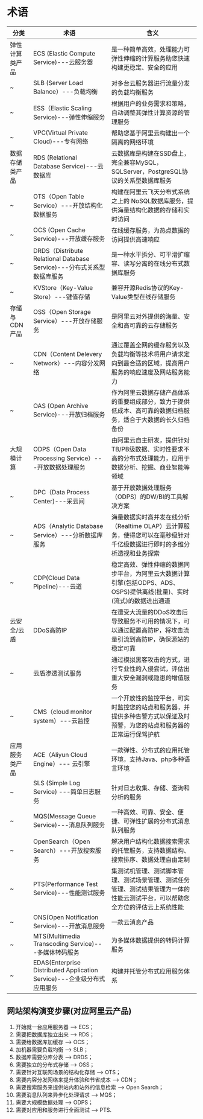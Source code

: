 # 术语

分类       | 术语                                                            | 含义
-------- | ------------------------------------------------------------- | -------------------------------------------------------------------
弹性计算类产品  | ECS (Elastic Compute Service)---云服务器                          | 是一种简单高效，处理能力可弹性伸缩的计算服务助您快速构建更稳定、安全的应用
~        | SLB (Server Load Balance）---负载均衡                              | 对多台云服务器进行流量分发的负载均衡服务
~        | ESS（Elastic Scaling Service)---弹性伸缩服务                         | 根据用户的业务需求和策略，自动调整其弹性计算资源的管理服务
~        | VPC(Virtual Private Cloud)---专有网络                             | 帮助您基于阿里云构建出一个隔离的网络环境
数据存储类产品  | RDS (Relational Database Service)---云数据库                      | 云数据库是构建在SSD盘上，完全兼容MySQL，SQLServer，PostgreSQL协议的关系型数据库服务
~        | OTS（Open Table Service）---开放结构化数据服务                           | 构建在阿里云飞天分布式系统之上的 NoSQL数据库服务，提供海量结构化数据的存储和实时访问
~        | OCS (Open Cache Service)---开放缓存服务                             | 在线缓存服务，为热点数据的访问提供高速响应
~        | DRDS（Distribute Relational Database Service)---分布式关系型数据库服务    | 是一种水平拆分、可平滑扩缩容、读写分离的在线分布式数据库服务
~        | KVStore（Key-Value Store）---键值存储                               | 兼容开源Redis协议的Key-Value类型在线存储服务
存储与CDN产品 | OSS（Open Storage Service）---开放存储服务                            | 是阿里云对外提供的海量、安全和高可靠的云存储服务
~        | CDN（Content Delevery Network）---内容分发网络                        | 通过覆盖全网的缓存服务以及负载均衡等技术将用户请求定向到最合适的区域，提高用户服务的响应速度及网站服务能力
~        | OAS (Open Archive Service)---开放归档服务                           | 作为阿里云数据存储产品体系的重要组成部分，致力于提供低成本、高可靠的数据归档服务，适合于大数据的长久归档备份
大规模计算    | ODPS（Open Data Processing Service）---开放数据处理服务                 | 由阿里云自主研发，提供针对TB/PB级数据、实时性要求不高的分布式处理能力，应用于数据分析、挖掘、商业智能等领域
~        | DPC（Data Process Center)---采云间                                | 基于开放数据处理服务（ODPS）的DW/BI的工具解决方案
~        | ADS（Analytic Database Service）---分析数据库服务                      | 海量数据实时高并发在线分析（Realtime OLAP）云计算服务，使得您可以在毫秒级针对千亿级数据进行即时的多维分析透视和业务探索
~        | CDP(Cloud Data Pipeline)---云道                                 | 稳定高效、弹性伸缩的数据同步平台，为阿里云大数据计算引擎(包括ODPS、ADS、OSPS)提供离线(批量)、实时(流式)的数据进出通道
云安全/云盾   | DDoS高防IP                                                      | 在遭受大流量的DDoS攻击后导致服务不可用的情况下，可以通过配置高防IP，将攻击流量引流到高防IP，确保源站的稳定可靠
~        | 云盾渗透测试服务                                                      | 通过模拟黑客攻击的方式，进行专业性的入侵尝试，评估出重大安全漏洞或隐患的增值服务
~        | CMS（cloud monitor system）---云监控                               | 一个开放性的监控平台，可实时监控您的站点和服务器，并提供多种告警方式以保证及时预警，为您的站点和服务器的正常运行保驾护航
应用服务类产品  | ACE（Aliyun Cloud Engine）--- 云引擎                               | 一款弹性、分布式的应用托管环境，支持Java、php多种语言环境
~        | SLS (Simple Log Service) ---简单日志服务                            | 针对日志收集、存储、查询和分析的服务
~        | MQS(Message Queue Service)---消息队列服务                           | 一种高效、可靠、安全、便捷、可弹性扩展的分布式消息队列服务
~        | OpenSearch（Open Search）---开放搜索服务                              | 解决用户结构化数据搜索需求的托管服务，支持数据结构、搜索排序、数据处理自由定制
~        | PTS(Performance Test Service)---性能测试服务                        | 集测试机管理、测试脚本管理、测试场景管理、测试任务管理、测试结果管理为一体的性能云测试平台，可以帮助您全方位的评估云上系统性能
~        | ONS(Open Notification Service)---开放消息服务                       | 一款云消息产品
~        | MTS(Multimedia Transcoding Service)---多媒体转码服务                 | 为多媒体数据提供的转码计算服务
~        | EDAS(Enterprise Distributed Application Service)---企业级分布式应用服务 | 构建并托管分布式应用服务体系

## 网站架构演变步骤(对应阿里云产品)

1. 开始就一台应用服务器 --> ECS；
2. 需要把数据库独立出来 --> RDS；
3. 需要给数据库加缓存 --> OCS；
4. 加机器需要负载均衡 --> SLB；
5. 数据库需要分库分表 --> DRDS；
6. 需要独立的分布式存储 --> OSS；
7. 需要针对互联网场景的结构化存储 --> OTS；
8. 需要内容分发网络来提升体验和节省成本 --> CDN；
9. 需要搜索服务来提供站内和站外的信息检索 --> Open Search；
10. 需要消息队列来异步化处理请求 --> MQS；
11. 需要大规模数据处理 --> ODPS；
12. 需要对应用和服务进行全面测试 --> PTS.
